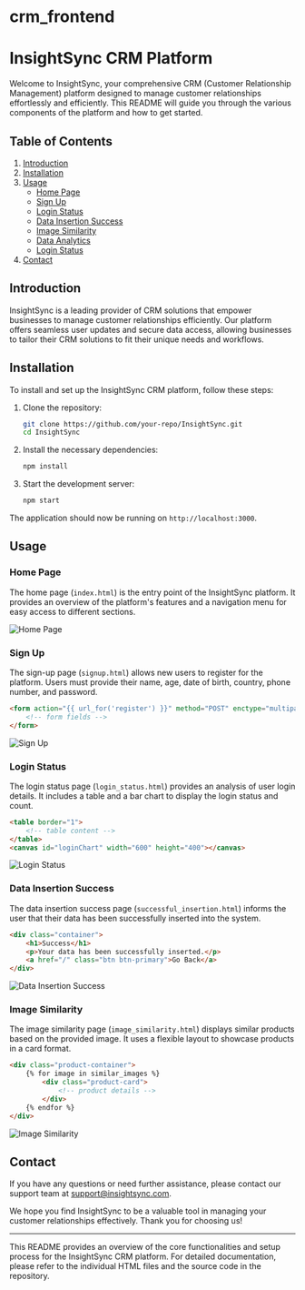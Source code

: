 # crm_frontend
# InsightSync CRM Platform

Welcome to InsightSync, your comprehensive CRM (Customer Relationship Management) platform designed to manage customer relationships effortlessly and efficiently. This README will guide you through the various components of the platform and how to get started.

## Table of Contents
1. [Introduction](#introduction)
2. [Installation](#installation)
3. [Usage](#usage)
   - [Home Page](#home-page)
   - [Sign Up](#sign-up)
   - [Login Status](#login-status)
   - [Data Insertion Success](#data-insertion-success)
   - [Image Similarity](#image-similarity)
   - [Data Analytics](#data_analytics)
   - [Login Status](#login_status)
4. [Contact](#contact)

## Introduction
InsightSync is a leading provider of CRM solutions that empower businesses to manage customer relationships efficiently. Our platform offers seamless user updates and secure data access, allowing businesses to tailor their CRM solutions to fit their unique needs and workflows. 

## Installation
To install and set up the InsightSync CRM platform, follow these steps:

1. Clone the repository:
   ```sh
   git clone https://github.com/your-repo/InsightSync.git
   cd InsightSync
   ```

2. Install the necessary dependencies:
   ```sh
   npm install
   ```

3. Start the development server:
   ```sh
   npm start
   ```

The application should now be running on `http://localhost:3000`.

## Usage

### Home Page
The home page (`index.html`) is the entry point of the InsightSync platform. It provides an overview of the platform's features and a navigation menu for easy access to different sections.

![Home Page](./screenshots/home.png)

### Sign Up
The sign-up page (`signup.html`) allows new users to register for the platform. Users must provide their name, age, date of birth, country, phone number, and password.

```html
<form action="{{ url_for('register') }}" method="POST" enctype="multipart/form-data">
    <!-- form fields -->
</form>
```

![Sign Up](./screenshots/signup.png)

### Login Status
The login status page (`login_status.html`) provides an analysis of user login details. It includes a table and a bar chart to display the login status and count.

```html
<table border="1">
    <!-- table content -->
</table>
<canvas id="loginChart" width="600" height="400"></canvas>
```

![Login Status](./screenshots/login_status.png)

### Data Insertion Success
The data insertion success page (`successful_insertion.html`) informs the user that their data has been successfully inserted into the system.

```html
<div class="container">
    <h1>Success</h1>
    <p>Your data has been successfully inserted.</p>
    <a href="/" class="btn btn-primary">Go Back</a>
</div>
```

![Data Insertion Success](./screenshots/successful_insertion.png)

### Image Similarity
The image similarity page (`image_similarity.html`) displays similar products based on the provided image. It uses a flexible layout to showcase products in a card format.

```html
<div class="product-container">
    {% for image in similar_images %}
        <div class="product-card">
            <!-- product details -->
        </div>
    {% endfor %}
</div>
```

![Image Similarity](./screenshots/image_similarity.png)

## Contact
If you have any questions or need further assistance, please contact our support team at [support@insightsync.com](mailto:support@insightsync.com).

We hope you find InsightSync to be a valuable tool in managing your customer relationships effectively. Thank you for choosing us!

---

This README provides an overview of the core functionalities and setup process for the InsightSync CRM platform. For detailed documentation, please refer to the individual HTML files and the source code in the repository.
